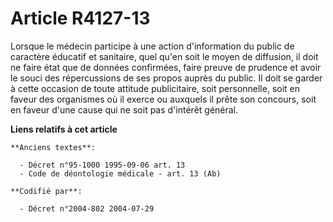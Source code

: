 # Article R4127-13

Lorsque le médecin participe à une action d'information du public de caractère éducatif et sanitaire, quel qu'en soit le
moyen de diffusion, il doit ne faire état que de données confirmées, faire preuve de prudence et avoir le souci des
répercussions de ses propos auprès du public. Il doit se garder à cette occasion de toute attitude publicitaire, soit
personnelle, soit en faveur des organismes où il exerce ou auxquels il prête son concours, soit en faveur d'une cause qui ne
soit pas d'intérêt général.

**Liens relatifs à cet article**

	**Anciens textes**:

	  - Décret n°95-1000 1995-09-06 art. 13
	  - Code de déontologie médicale - art. 13 (Ab)

	**Codifié par**:

	  - Décret n°2004-802 2004-07-29
